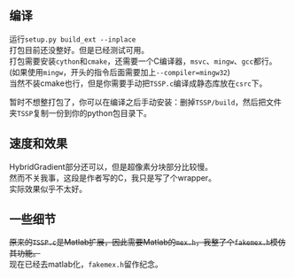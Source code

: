 ## 编译
运行`setup.py build_ext --inplace`  
打包目前还没整好。但是已经测试可用。  
打包需要安装`cython`和`cmake`，还需要一个C编译器，`msvc`、`mingw`、`gcc`都行。  
(如果使用`mingw`，开头的指令后面需要加上`--compiler=mingw32`)  
当然不装cmake也行，但是你需要手动把`TSSP.c`编译成静态库放在`csrc`下。  

暂时不想整打包了，你可以在编译之后手动安装：删掉`TSSP/build`，然后把文件夹`TSSP`复制一份到你的python包目录下。  

## 速度和效果
HybridGradient部分还可以，但是超像素分块部分比较慢。  
然而不关我事，这段是作者写的C，我只是写了个wrapper。  
实际效果似乎不太好。  

## 一些细节
~~原来的`TSSP.c`是Matlab扩展，因此需要Matlab的`mex.h`，我整了个`fakemex.h`模仿其功能。~~  
现在已经去matlab化，`fakemex.h`留作纪念。  